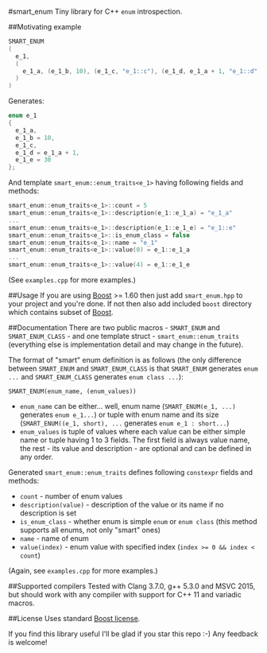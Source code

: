 #smart_enum
Tiny library for C++ `enum` introspection.

##Motivating example
```c++
SMART_ENUM
(
  e_1,
  (
    e_1_a, (e_1_b, 10), (e_1_c, "e_1::c"), (e_1_d, e_1_a + 1, "e_1::d"), (e_1_e, "e_1::e", 30)
  )
)

```

Generates:

```c++
enum e_1
{
  e_1_a,
  e_1_b = 10,
  e_1_c,
  e_1_d = e_1_a + 1,
  e_1_e = 30
};
```

And template `smart_enum::enum_traits<e_1>` having following fields and methods:

```c++
smart_enum::enum_traits<e_1>::count = 5
smart_enum::enum_traits<e_1>::description(e_1::e_1_a) = "e_1_a"
...
smart_enum::enum_traits<e_1>::description(e_1::e_1_e) = "e_1::e"
smart_enum::enum_traits<e_1>::is_enum_class = false
smart_enum::enum_traits<e_1>::name = "e_1"
smart_enum::enum_traits<e_1>::value(0) = e_1::e_1_a
...
smart_enum::enum_traits<e_1>::value(4) = e_1::e_1_e
```

(See `examples.cpp` for more examples.)

##Usage
If you are using [Boost](http://www.boost.org/) >= 1.60 then just add `smart_enum.hpp` to your project and you're done.
If not then also add included `boost` directory which contains subset of [Boost](http://www.boost.org/).

##Documentation
There are two public macros - `SMART_ENUM` and `SMART_ENUM_CLASS` - and one template struct - `smart_enum::enum_traits` (everything else is implementation detail and may change in the future).

The format of "smart" enum definition is as follows (the only difference between `SMART_ENUM` and `SMART_ENUM_CLASS` is that `SMART_ENUM` generates `enum ...` and `SMART_ENUM_CLASS` generates `enum class ...`):

```
SMART_ENUM(enum_name, (enum_values))
```

- `enum_name` can be either... well, enum name (`SMART_ENUM(e_1, ...)` generates `enum e_1...`) or tuple with enum name and its size (`SMART_ENUM((e_1, short), ...` generates `enum e_1 : short...`)
- `enum_values` is tuple of values where each value can be either simple name or tuple having 1 to 3 fields. The first field is always value name, the rest - its value and description - are optional and can be defined in any order.

Generated `smart_enum::enum_traits` defines following `constexpr` fields and methods:

- `count` - number of enum values
- `description(value)` - description of the value or its name if no description is set
- `is_enum_class` - whether enum is simple `enum` or `enum class` (this method supports all enums, not only "smart" ones)
- `name` - name of enum
- `value(index)` - enum value with specified index (`index >= 0 && index < count`)

(Again, see `examples.cpp` for more examples.)

##Supported compilers
Tested with Clang 3.7.0, g++ 5.3.0 and MSVC 2015, but should work with any compiler with support for C++ 11 and variadic macros.

##License
Uses standard [Boost license](http://www.boost.org/LICENSE_1_0.txt).

If you find this library useful I'll be glad if you star this repo :-) Any feedback is welcome!
